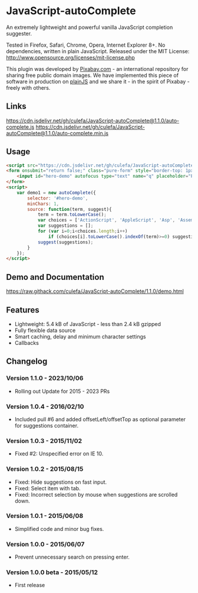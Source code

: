 JavaScript-autoComplete
===================

An extremely lightweight and powerful vanilla JavaScript completion suggester.

Tested in Firefox, Safari, Chrome, Opera, Internet Explorer 8+. No dependencies, written in plain JavaScript.
Released under the MIT License: http://www.opensource.org/licenses/mit-license.php

This plugin was developed by [Pixabay.com](https://pixabay.com/) - an international repository for sharing free public domain images.
We have implemented this piece of software in production on [plainJS](https://plainjs.com/) and we share it - in the spirit of Pixabay - freely with others.

## Links

https://cdn.jsdelivr.net/gh/culefa/JavaScript-autoComplete@1.1.0/auto-complete.js
https://cdn.jsdelivr.net/gh/culefa/JavaScript-autoComplete@1.1.0/auto-complete.min.js

## Usage
```html
<script src="https://cdn.jsdelivr.net/gh/culefa/JavaScript-autoComplete@1.1.0/auto-complete.min.js"></script>
<form onsubmit="return false;" class="pure-form" style="border-top: 1px solid #eee;border-bottom:1px solid #eee;background:#fafafa;margin:30px 0;padding:20px 10px;text-align:center">
    <input id="hero-demo" autofocus type="text" name="q" placeholder="Programming languages ..." style="width:100%;max-width:600px;outline:0">
</form>
<script>
    var demo1 = new autoComplete({
        selector: '#hero-demo',
        minChars: 1,
        source: function(term, suggest){
            term = term.toLowerCase();
            var choices = ['ActionScript', 'AppleScript', 'Asp', 'Assembly', 'BASIC', 'Batch', 'C', 'C++', 'CSS', 'Clojure', 'COBOL', 'ColdFusion', 'Erlang', 'Fortran', 'Groovy', 'Haskell', 'HTML', 'Java', 'JavaScript', 'Lisp', 'Perl', 'PHP', 'PowerShell', 'Python', 'Ruby', 'Scala', 'Scheme', 'SQL', 'TeX', 'XML'];
            var suggestions = [];
            for (var i=0;i<choices.length;i++)
                if (choices[i].toLowerCase().indexOf(term)>=0) suggestions.push(choices[i]);
            suggest(suggestions);
        }
    });
</script>
```
    

## Demo and Documentation

https://raw.githack.com/culefa/JavaScript-autoComplete/1.1.0/demo.html

## Features

* Lightweight: 5.4 kB of JavaScript - less than 2.4 kB gzipped
* Fully flexible data source
* Smart caching, delay and minimum character settings
* Callbacks

## Changelog

### Version 1.1.0 - 2023/10/06

* Rolling out Update for 2015 - 2023 PRs

### Version 1.0.4 - 2016/02/10

* Included pull #6 and added offsetLeft/offsetTop as optional parameter for suggestions container.


### Version 1.0.3 - 2015/11/02

* Fixed #2: Unspecified error on IE 10.

### Version 1.0.2 - 2015/08/15

* Fixed: Hide suggestions on fast input.
* Fixed: Select item with tab.
* Fixed: Incorrect selection by mouse when suggestions are scrolled down.

### Version 1.0.1 - 2015/06/08

* Simplified code and minor bug fixes.

### Version 1.0.0 - 2015/06/07

* Prevent unnecessary search on pressing enter.

### Version 1.0.0 beta - 2015/05/12

* First release
